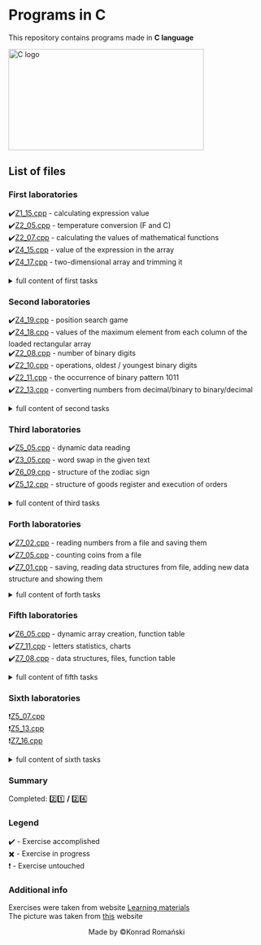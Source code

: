 # Programs in C
This repository contains programs made in **C language**

<img src="https://online.crbtech.in/wp-content/uploads/2019/03/C-programming-768x398.png" alt="C logo" width="384" height="199" alt="C Programming image" title="Image of C programming">

## List of files
### First laboratories
:heavy_check_mark:[Z1_15.cpp](https://github.com/TheSoulsHunter/Programs_in_C/blob/master/Programs_in_C/Z1_15.cpp) - calculating expression value\
:heavy_check_mark:[Z2_05.cpp](https://github.com/TheSoulsHunter/Programs_in_C/blob/master/Programs_in_C/Z2_05.cpp) - temperature conversion (F and C)\
:heavy_check_mark:[Z2_07.cpp](https://github.com/TheSoulsHunter/Programs_in_C/blob/master/Programs_in_C/Z2_07.cpp) - calculating the values of mathematical functions\
:heavy_check_mark:[Z4_15.cpp](https://github.com/TheSoulsHunter/Programs_in_C/blob/master/Programs_in_C/Z4_15.cpp) - value of the expression in the array\
:heavy_check_mark:[Z4_17.cpp](https://github.com/TheSoulsHunter/Programs_in_C/blob/master/Programs_in_C/Z4_17.cpp) - two-dimensional array and trimming it
<details><summary>full content of first tasks</summary>
<p>

#### Z1_15
Opracować program obliczania wartości wyrażenia\
`T = (ln(x - 5) + 1) / (sqrt(y - 3))`\
dla zmiennych x, y typu double. Jeżeli wartości T nie można obliczyć wyprowadzić tekst "Brak rozwiązania.".

#### Z2_05
Opracować program zamiany temperatury wyrażonej w stopniach Celsjusza na stopnie Fahrenheita i odwrotnie.\
`TC =  5/9  ( TF  – 32)`; `TF =  9/5 TC + 32`\
Program powinien pytać o kierunek konwersji, wczytywać temperaturę `TC` lub `TF`
i wyprowadzać wartość przeliczoną wraz z jednostką.

#### Z2_07
Opracować program, który oblicza wartość wskazanej funkcji matematycznej. Program ten w pętli:\
•	wczytuje nową wartość zmiennej x typu double,\
•	pyta o numer funkcji, oblicza i wyprowadza jej wartość (o ile to możliwe):
- 0 - `sin(x)`
- 1 - `tg(x)`
- 2 - `arcsin(x)`
- 3 - `sqrt(x)`
- 4 - `ln(x)`
- 5 - `recip(x)`
- 6 -  `sqr(x)`
- inna wartość - koniec programu

#### Z4_15
Opracować program, który wczytuje dwie tablice jednowymiarowe `A` , `B` obie
n-elementowe (`n < 100`) zawierające liczby typu double i następnie wyprowadza elementy tablicy `C` zdefiniowane jako:\
`Ci = (sin ( Ai )  +  i) / (cos ( Bi )  –  Ai)`\
gdy mianownik = 0 to ułamek = –1\
Kolejność danych : `n`,` A0`, ... `An-1`, `B0`, ... `Bn-1`   (n : int, pozostałe : double)  

#### Z4_17
Opracować program, który wczytuje tablicę dwuwymiarową liczb typu double o `W` wierszach i `K` kolumnach (`W < 50`, `K < 50`) oraz dwie wartości całkowite `x` oraz `y` (sprawdzić czy `0 ≤ x < K` i `0 ≤ y < K`). Następnie program wyprowadza wszystkie kolumny tablicy o indeksach od `x` do `y`.
</p>
</details>

### Second laboratories
:heavy_check_mark:[Z4_19.cpp](https://github.com/TheSoulsHunter/Programs_in_C/blob/master/Programs_in_C/Z4_19.cpp) - position search game\
:heavy_check_mark:[Z4_18.cpp](https://github.com/TheSoulsHunter/Programs_in_C/blob/master/Programs_in_C/Z4_18.cpp) - values of the maximum element from each column of the loaded rectangular array\
:heavy_check_mark:[Z2_08.cpp](https://github.com/TheSoulsHunter/Programs_in_C/blob/master/Programs_in_C/Z2_08.cpp) - number of binary digits\
:heavy_check_mark:[Z2_10.cpp](https://github.com/TheSoulsHunter/Programs_in_C/blob/master/Programs_in_C/Z2_10.cpp) - operations, oldest / youngest binary digits\
:heavy_check_mark:[Z2_11.cpp](https://github.com/TheSoulsHunter/Programs_in_C/blob/master/Programs_in_C/Z2_11.cpp) - the occurrence of binary pattern 1011\
:heavy_check_mark:[Z2_13.cpp](https://github.com/TheSoulsHunter/Programs_in_C/blob/master/Programs_in_C/Z2_13.cpp) - converting numbers from decimal/binary to binary/decimal

<details><summary>full content of second tasks</summary>
<p>

#### Z4_19
Opracować program, który losuje położenie znaku `*` w zakresie `X = 10` do `40`,
`Y = 5` do `15`. Następnie program oczyszcza okno konsoli, wyświetla znak `*` w pozycji `[10, 5]` i przesuwa go reagując na  klawisze strzałek. Gdy znak `*` znajdzie się w wylosowanej pozycji gra się kończy. Program nie zezwala na wyprowadzenie znaku `*` poza podany zakres pozycji.

#### Z4_18
Opracować program, który wczytuje  wierszami elementy tablicy prostokątnej `H`
o wymiarach `W x K` (`W , K < 50`) zawierającą liczby typu double i wyprowadza wartość maksymalnego elementu z każdej kolumny tej tablicy.

#### Z2_08
Opracować program, który oblicza i wyprowadza liczbę cyfr  binarnych `1` występujących w wartości zmiennej Liczba typu unsigned int (wartość Liczby wczytać z klawiatury).

#### Z2_10
Opracować program, który realizuje następujące opcje:
- `N`, `n` - wczytanie wartości zmiennej Sekcja typu unsigned long long,
- `L`, `l` - ustalenie i wyprowadzenie pozycji najstarszej cyfry binarnej `1` występującej w wartości zmiennej  Sekcja,
- `R`, `r` - ustalenie i wyprowadzenie pozycji najmłodszej cyfry binarnej `0` występującej w wartości zmiennej  Sekcja,
- `Q`, `q` - koniec programu.\
Opcje `L` i `R` nie mogą zostać wykonane przed wykonaniem opcji `N`.

#### Z2_11
Opracować program, który ustala, czy w ciągu binarnym będącym wartością zmiennej Alfa typu unsigned int na najstarszych pozycjach występuje wzorzec binarny `1011`. (wartość Alfa wczytać z klawiatury).

#### Z2_13
Opracować program, który wczytuje liczby całkowite dodatnie zapisane jako dziesiętne/binarne i wyprowadza ich wartości w postaci binarnej/dziesiętnej. Liczby dziesiętne poprzedzone są literą `D` (np. `D35409`), liczby binarne poprzedzone są literą `B` (np. `B110100010`) - z funkcji scanf, printf można korzystać jedynie do wprowadzania/wyprowadzania tekstów.

</p>
</details>

### Third laboratories
:heavy_check_mark:[Z5_05.cpp](https://github.com/TheSoulsHunter/Programs_in_C/blob/master/Programs_in_C/Z5_05.cpp) - dynamic data reading\
:heavy_check_mark:[Z3_05.cpp](https://github.com/TheSoulsHunter/Programs_in_C/blob/master/Programs_in_C/Z3_05.cpp) - word swap in the given text\
:heavy_check_mark:[Z6_09.cpp](https://github.com/TheSoulsHunter/Programs_in_C/blob/master/Programs_in_C/Z6_09.cpp) - structure of the zodiac sign\
:heavy_check_mark:[Z5_12.cpp](https://github.com/TheSoulsHunter/Programs_in_C/blob/master/Programs_in_C/Z5_12.cpp) - structure of goods register and execution of orders

<details><summary>full content of third tasks</summary>
<p>

#### Z5_05
Opracować program, który wczytuje elementy typu double do zadeklarowanej dynamicznie tablicy dwuwymiarowej o `N` wierszach i `M` kolumnach (`N` i `M` wczytywane z klawiatury) oraz oblicza ile kolumn posiada sumę  elementów  większą od wartości `X` (również wczytanej z klawiatury).

#### Z3_05
Opracować program makrogenerator, który wczytuje źródłowy tekst wielowyrazowy, zakończony tekstem `@` oraz ciąg par wyrazów do_usunięcia  – do_wstawienia, również zakończony tekstem `@`. Następnie w tekście źródłowym każdy wyraz znajdujący się w zestawie do_usunięcia zostaje zastąpiony odpowiadającym mu wyrazem z zestawu do_wstawienia.
Przykład.\
__Tekst źródłowy__:
```
Na Starym Rynku rozdaja samochody @
```
__Pary wyrazów__:
```
rozdaja kradana
samochody rowery
@
```
__Wynik__:
```
Na Starym Rynku kradna rowery
```

#### Z6_09
Opracować program ustalający znak zodiaku danej osoby. Po wczytaniu numeru dnia
 i numeru miesiąca urodzenia program przegląda tablicę struktur zawierającą nazwy znaków zodiaku i numery dni, w których kolejny znak rozpoczyna się w danym miesiącu

| numer | dane  | miesiąc  |
|:-----:|:-----:|:--------:|
|   0   | nazwa | styczeń  |
|       | dzień |          |
|  ...  |  ...  |   ...    |
|  11   | nazwa | grudzien |
|       | dzien |          |

#### Z5_12
Napisać program, który umożliwia przetwarzanie prostego rejestru towarów.\
Tablica towarów:

| numer |    dane     |
|:-----:|:-----------:|
|   0   | NazwaTowaru |
|       | LiczbaSztuk |
|       | Cena1Sztuki |
|  ...  |     ...     |
|  49   | NazwaTowaru |
|       | LiczbaSztuk |
|       | Cena1Sztuki |

</p>
</details>

### Forth laboratories
:heavy_check_mark:[Z7_02.cpp](https://github.com/TheSoulsHunter/Programs_in_C/blob/master/Programs_in_C/Z7_02.cpp) - reading numbers from a file and saving them\
:heavy_check_mark:[Z7_05.cpp](https://github.com/TheSoulsHunter/Programs_in_C/blob/master/Programs_in_C/Z7_05.cpp) - counting coins from a file\
:heavy_check_mark:[Z7_01.cpp](https://github.com/TheSoulsHunter/Programs_in_C/blob/master/Programs_in_C/Z7_01.cpp) - saving, reading data structures from file, adding new data structure and showing them

<details><summary>full content of forth tasks</summary>
<p>

#### Z7_02
Plik wejściowy zawiera ciąg liczb całkowitych oddzielonych spacjami. Opracować program, który z takiego pliku wejściowego (zapytać o nazwę) przepisuje do pliku wyjściowego (też zapytać o nazwę) tylko te liczby całkowite, które są większe od `137`.

#### Z7_05
Automat do rozpoznawania monet generuje plik tekstowy, który zawiera ciąg znaków opisujących poszczególne monety (bez żadnych znaków rozdzielających):

| moneta | znak |
|:------:|:----:|
|  1 gr  |  c   |
|  2 gr  |  t   |
|  5 gr  |  f   |
| 10 gr  |  d   |
| 20 gr  |  q   |
| 50 gr  |  h   |
|  1 zł  |  K   |
|  2 zł  |  D   |
|  5 zł  |  F   |

#### Z7_01
Opracować program prowadzący spis pracowników firmy (max.. 50 pracowników). Każdy pracownik opisany jest za pomocą struktury zawierającej nazwisko i pensję. Program realizuje następujące polecenia:
- `R` : wczytanie liczby pracowników i tablicy struktur opisujących pracowników z pliku dyskowego (zapytać o nazwę pliku),
- `N` : nowy pracownik - wczytać dane opisujące pracownika i wprowadzić do kolejnej pozycji tabeli struktur,
- `W` : wyświetlanie informacji o wszystkich pracownikach,
- `Z` : zapis liczby pracowników i tabeli pracowników do pliku dyskowego (zapytać o nazwę pliku),
- `K` : koniec programu.

Dla realizacji poszczególnych opcji zdefiniować funkcje.  

</p>
</details>

### Fifth laboratories
:heavy_check_mark:[Z6_05.cpp](https://github.com/TheSoulsHunter/Programs_in_C/blob/master/Programs_in_C/Z6_05.cpp) - dynamic array creation, function table\
:heavy_check_mark:[Z7_11.cpp](https://github.com/TheSoulsHunter/Programs_in_C/blob/master/Programs_in_C/Z7_11.cpp) - letters statistics, charts\
:heavy_check_mark:[Z7_08.cpp](https://github.com/TheSoulsHunter/Programs_in_C/blob/master/Programs_in_C/Z7_08.cpp) - data structures, files, function table

<details><summary>full content of fifth tasks</summary>
<p>

#### Z6_05
Opracować program, który po wczytaniu wartości `n` tworzy dynamicznie tablicę jednowymiarową `T[n]` i wczytuje jej elementy. Następnie program umożliwia wykonanie 3 funkcji:
- `0` : znajduje maksymalny element tablicy `T`,
- `1` : znajduje minimalny element tablicy `T`,
- `2`: oblicza średnią arytmetyczną elementów z tablicy `T`.

Wprowadzenie innego numeru operacji kończy program. Zastosować tablicę wskaźników funkcji.

#### Z7_11
Opracować program, który wyznacza histogram występowania liter a – z w pliku dyskowym [Eden.txt](https://github.com/TheSoulsHunter/Programs_in_C/blob/master/Programs_in_C/Eden.txt). Wyniki wyświetlić w postaci tabeli liczbowej i wykresu wstęgowego.

Przykładowe wyniki:
```

a :  34768 => 23.7%
..............................
z :      235 => 1.2%

a | *****************
.........................
z | **

```

#### Z7_08
W pliku [Pomiary.txt](https://github.com/TheSoulsHunter/Programs_in_C/blob/master/Programs_in_C/Pomiary.txt) zapisane są: liczba serii pomiarów i kolejne serie pomiarów. Pojedyncza seria opisana jest za pomocą następującej struktury:

|        numer serii        |
|:-------------------------:|
|         pomiar_1          |
|         pomiar_2          |
|         pomiar_3          |
|         pomiar_4          |
| kod sposobu przetwarzania |

Numer serii to dowolna liczba typu int, pomiary to liczby double, kod sposobu przetwarzania to liczba typu int o wartości `0 - 2`. Opracować program, który wczytuje kolejne struktury i w zależności od wartości podanego kodu przetwarza pomiary:

| kod |                    opis                    |
|:---:|:------------------------------------------:|
|  0  | obliczenie średniej arytmetycznej pomiarów |
|  1  |  wybranie pomiaru o wartości największej   |
|  2  |  wybranie pomiaru o wartości najmniejszej  |

Jako efekt przetwarzania należy wpisać do pliku [Wyniki.txt](https://github.com/TheSoulsHunter/Programs_in_C/blob/master/Programs_in_C/Wyniki.txt) liczbę serii a następnie ciąg następujących struktur:

|       numer serii        |
|:-------------------------:|
|     wyliczona wartość     |
| kod sposobu przetwarzania |

Dla każdego z trzech sposobów przetwarzania danych pomiarowych zdefiniować funkcję
i zastosować tablicę wskaźników funkcji.


</p>
</details>

### Sixth laboratories
:heavy_exclamation_mark:[Z5_07.cpp](https://github.com/TheSoulsHunter/Programs_in_C/blob/master/Programs_in_C/Z5_07.cpp)\
:heavy_exclamation_mark:[Z5_13.cpp](https://github.com/TheSoulsHunter/Programs_in_C/blob/master/Programs_in_C/Z5_13.cpp)\
:heavy_exclamation_mark:[Z7_16.cpp](https://github.com/TheSoulsHunter/Programs_in_C/blob/master/Programs_in_C/Z7_16.cpp)

<details><summary>full content of sixth tasks</summary>
<p>

#### Z5_07
Opracować program, który umożliwia przetwarzanie tablicy dwuwymiarowej (macierzy) posiadającej 5 kolumn i zawierającej liczby typu double. Program realizuje następujące opcje:
- `1` - wczytanie liczby wierszy tablicy  `ile_w`  (`< 10`) oraz wartości elementów tablicy (wyprowadzać zaproszenie w postaci `Tab[wie][kol] =`  ),
- `2` - wczytanie wartości `X` i obliczenie w każdym wierszu sumy elementów większych od `X`,
- `3` - wczytanie wartości `N` i obliczenie w każdej kolumnie iloczynu `N` początkowych elementów,
- `4` - obliczenie liczby wierszy, w których początkowy element jest większy od ostatniego,
- `5` - obliczenie liczby kolumn, w których występuje przynajmniej jedna wartość `0`,
- `0` - koniec programu.

Dla realizacji opcji `1` do `5` zdefiniować funkcje i zastosować tablicę wskaźników funkcji.

#### Z5_13
Napisać program, który umożliwia przetwarzanie prostego rejestru pracowników

| TablicaPracowników |
|:------------------:|
|      Imie[16]      |
|    Nazwisko[64]    |
|       Pesel        |
|      Imie[16]      |
|    Nazwisko[64]    |
|       Pesel        |
|        ...         |
|      Imie[16]      |
|    Nazwisko[64]    |
|       Pesel        |

Pesel przechowywać jako liczbę typu long long. Program realizuje polecenia:
- `A` – nowy pracownik (dopisywany w następne wolne miejsce) ,
- `B` – wyświetl wszystkich pracowników,
- `C` – sprawdź, czy pracownik o podanym Peselu znajduje się w tabeli i wyświetl jego Nazwisko,
- `D` – usuń pracownika o podanym nazwisku (o ile istnieje w tabeli),
- `E` – zapisanie danych do pliku,
- `F` – odczytanie danych z pliku,
- inna – koniec programu.

`TablicaPracowników` ma mieć długość `100` elementów. Do pliku dyskowego należy zapisywać (i następnie odczytywać) najpierw liczbę ważnych pozycji tabeli, a następnie same te pozycje. Dla realizacji poszczególnych opcji zdefiniować funkcje i zastosować tablicę wskaźników funkcji.

#### Z7_16
Opracować program, który wczytuje rozmiary  `W` i `K` tablicy dwuwymiarowej, tworzy dynamicznie taką tablicę dla liczb unsigned int  i wczytuje jej elementy wierszami. Następnie program wyprowadza na monitor element z wierszy `1` do `W-1` tych kolumn, których element z wiersza o indeksie `0` zawiera:
- na najstarszych pozycja bitowych ciąg `1011` oraz
- na najmłodszych pozycja bitowych ciąg `0010`.

Dla sprawdzenia, czy ciąg binarny spełnia podane warunki zdefiniować funkcję wykorzystującą operatory bitowe.



</p>
</details>

### Summary

Completed: :two::one: **/** :two::four:

### Legend
:heavy_check_mark: - Exercise accomplished\
:heavy_multiplication_x: - Exercise in progress\
:heavy_exclamation_mark: - Exercise untouched

### Additional info
Exercises were taken from website [Learning materials](http://www.cs.put.poznan.pl/jkniat/MatDydakt.html)\
The picture was taken from [this](https://online.crbtech.in/wp-content/uploads/2019/03/C-programming-768x398.png) website

<p align="center">Made by ©Konrad Romański</p>
